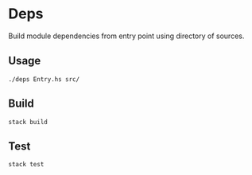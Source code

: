 # Deps

Build module dependencies from entry point using directory of sources.

## Usage

```
./deps Entry.hs src/
```

## Build

```
stack build
```

## Test

```
stack test
```
